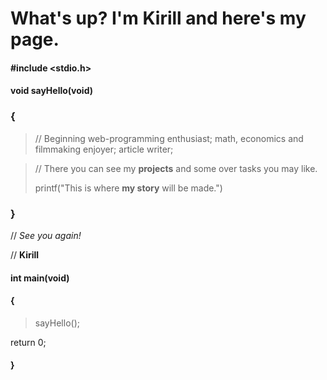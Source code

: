 # What's up? I'm Kirill and here's my page.
#### #include <stdio.h>
#### void sayHello(void)
### {
>// Beginning web-programming enthusiast; math, economics and filmmaking enjoyer; article writer;

>// There you can see my **projects** and some over tasks you may like.
>
>printf("This is where **my story** will be made.")
### }
// *See you again!*

// **Kirill**
#### int main(void)
#### {
>sayHello();
>
return 0;
#### }

